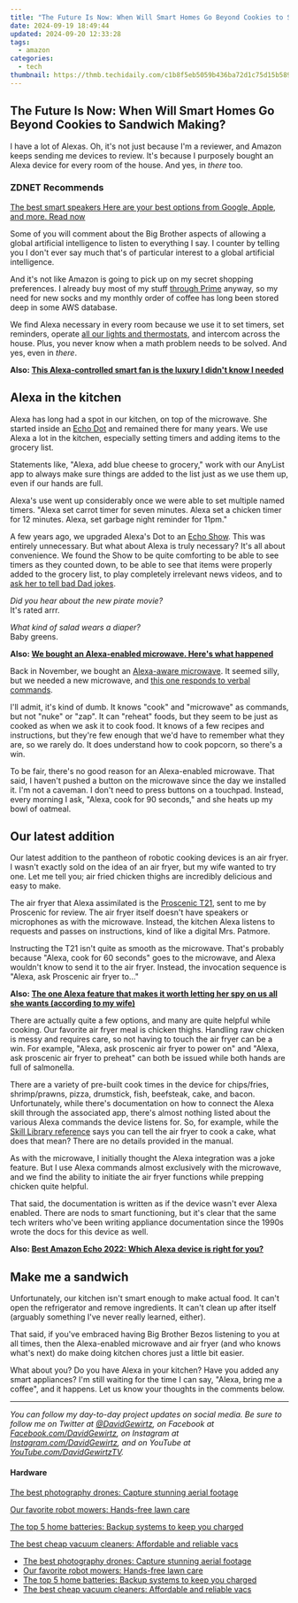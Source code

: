 ```yaml
---
title: "The Future Is Now: When Will Smart Homes Go Beyond Cookies to Sandwich Making?"
date: 2024-09-19 18:49:44
updated: 2024-09-20 12:33:28
tags:
  - amazon
categories:
  - tech
thumbnail: https://thmb.techidaily.com/c1b8f5eb5059b436ba72d1c75d15b589d4913c1c77b2ab824b82342859c0a119.jpg
---
```


## The Future Is Now: When Will Smart Homes Go Beyond Cookies to Sandwich Making?

I have a lot of Alexas. Oh, it's not just because I'm a reviewer, and Amazon keeps sending me devices to review. It's because I purposely bought an Alexa device for every room of the house. And yes, in _there_ too.

### **ZDNET** Recommends

[The best smart speakers Here are your best options from Google, Apple, and more.  Read now](https://www.zdnet.com/article/best-smart-speaker/)

Some of you will comment about the Big Brother aspects of allowing a global artificial intelligence to listen to everything I say. I counter by telling you I don't ever say much that's of particular interest to a global artificial intelligence. 

And it's not like Amazon is going to pick up on my secret shopping preferences. I already buy most of my stuff [through Prime](https://www.zdnet.com/article/why-amazon-is-the-king-of-innovation-prime-power/) anyway, so my need for new socks and my monthly order of coffee has long been stored deep in some AWS database. 

We find Alexa necessary in every room because we use it to set timers, set reminders, operate [all our lights and thermostats](https://www.zdnet.com/article/extreme-nest-take-nest-to-the-next-level-with-zones-and-sensors/), and intercom across the house. Plus, you never know when a math problem needs to be solved. And yes, even in _there_.

**Also: [This Alexa-controlled smart fan is the luxury I didn't know I needed](https://www.zdnet.com/home-and-office/smart-home/alexa-controlled-fan-is-the-smart-home-luxury-i-didnt-know-i-needed/)**

##  Alexa in the kitchen 

Alexa has long had a spot in our kitchen, on top of the microwave. She started inside an [Echo Dot](https://buy.geni.us/Proxy.ashx?TSID=368250&GR%5FURL=https%3A%2F%2Fwww.amazon.com%2Fall-new-echo-dot%2Fdp%2FB084J4KNDS%3Ftag%3Dzd-buy-button-20%26ascsubtag%3D%5F%5FCOM%5FCLICK%5FID%5F%5F%7Cd0718158-792a-45e0-a828-0ab1eff01aca%7Cdtp&dtb=1) and remained there for many years. We use Alexa a lot in the kitchen, especially setting timers and adding items to the grocery list.

Statements like, "Alexa, add blue cheese to grocery," work with our AnyList app to always make sure things are added to the list just as we use them up, even if our hands are full.

Alexa's use went up considerably once we were able to set multiple named timers. "Alexa set carrot timer for seven minutes. Alexa set a chicken timer for 12 minutes. Alexa, set garbage night reminder for 11pm."

A few years ago, we upgraded Alexa's Dot to an [Echo Show](https://buy.geni.us/Proxy.ashx?TSID=368250&GR%5FURL=https%3A%2F%2Fwww.amazon.com%2FAll-new-Echo-Show-8-2nd-Gen-2021-release%2Fdp%2FB084DC4LW6%3Ftag%3Dzd-buy-button-20%26ascsubtag%3D%5F%5FCOM%5FCLICK%5FID%5F%5F%7Cd0718158-792a-45e0-a828-0ab1eff01aca%7Cdtp&dtb=1). This was entirely unnecessary. But what about Alexa is truly necessary? It's all about convenience. We found the Show to be quite comforting to be able to see timers as they counted down, to be able to see that items were properly added to the grocery list, to play completely irrelevant news videos, and to [ask her to tell bad Dad jokes](https://www.cnet.com/home/smart-home/need-a-good-laugh-55-funniest-things-to-ask-alexa-to-raise-your-spirits/).

_Did you hear about the new pirate movie?_  
 It's rated arrr. 

_What kind of salad wears a diaper?_  
 Baby greens. 

**Also: [We bought an Alexa-enabled microwave. Here's what happened](https://www.zdnet.com/article/we-bought-an-alexa-enabled-microwave-heres-what-happened/)** 

Back in November, we bought an [Alexa-aware microwave](https://buy.geni.us/Proxy.ashx?TSID=368250&GR%5FURL=https%3A%2F%2Fwww.amazon.com%2FSharp-ZSMC1449FS-Countertop-Microwave-Steel-Works%2Fdp%2FB08FF62HXQ%3Ftag%3Dzd-buy-button-20%26ascsubtag%3D%5F%5FCOM%5FCLICK%5FID%5F%5F%7Cd0718158-792a-45e0-a828-0ab1eff01aca%7Cdtp&dtb=1). It seemed silly, but we needed a new microwave, and [this one responds to verbal commands](https://www.zdnet.com/article/we-bought-an-alexa-enabled-microwave-heres-what-happened/).

I'll admit, it's kind of dumb. It knows "cook" and "microwave" as commands, but not "nuke" or "zap". It can "reheat" foods, but they seem to be just as cooked as when we ask it to cook food. It knows of a few recipes and instructions, but they're few enough that we'd have to remember what they are, so we rarely do. It does understand how to cook popcorn, so there's a win.

To be fair, there's no good reason for an Alexa-enabled microwave. That said, I haven't pushed a button on the microwave since the day we installed it. I'm not a caveman. I don't need to press buttons on a touchpad. Instead, every morning I ask, "Alexa, cook for 90 seconds," and she heats up my bowl of oatmeal. 

##  Our latest addition 

Our latest addition to the pantheon of robotic cooking devices is an air fryer. I wasn't exactly sold on the idea of an air fryer, but my wife wanted to try one. Let me tell you; air fried chicken thighs are incredibly delicious and easy to make. 

The air fryer that Alexa assimilated is the [Proscenic T21](https://buy.geni.us/Proxy.ashx?TSID=368250&GR%5FURL=https%3A%2F%2Fwww.amazon.com%2FProscenic-T21-Electric-Touchscreen-Nonstick%2Fdp%2FB07VWHVCHK%3Ftag%3Dzd-buy-button-20%26ascsubtag%3D%5F%5FCOM%5FCLICK%5FID%5F%5F%7Cd0718158-792a-45e0-a828-0ab1eff01aca%7Cdtp&dtb=1), sent to me by Proscenic for review. The air fryer itself doesn't have speakers or microphones as with the microwave. Instead, the kitchen Alexa listens to requests and passes on instructions, kind of like a digital Mrs. Patmore. 

Instructing the T21 isn't quite as smooth as the microwave. That's probably because "Alexa, cook for 60 seconds" goes to the microwave, and Alexa wouldn't know to send it to the air fryer. Instead, the invocation sequence is "Alexa, ask Proscenic air fryer to..." 

**Also: [The one Alexa feature that makes it worth letting her spy on us all she wants (according to my wife)](https://www.zdnet.com/article/the-one-alexa-feature-that-makes-it-worth-letting-her-spy-on-us-all-she-wants-according-to-my-wife/)** 

There are actually quite a few options, and many are quite helpful while cooking. Our favorite air fryer meal is chicken thighs. Handling raw chicken is messy and requires care, so not having to touch the air fryer can be a win. For example, "Alexa, ask proscenic air fryer to power on" and "Alexa, ask proscenic air fryer to preheat" can both be issued while both hands are full of salmonella. 

There are a variety of pre-built cook times in the device for chips/fries, shrimp/prawns, pizza, drumstick, fish, beefsteak, cake, and bacon. Unfortunately, while there's documentation on how to connect the Alexa skill through the associated app, there's almost nothing listed about the various Alexa commands the device listens for. So, for example, while the [Skill Library reference](https://buy.geni.us/Proxy.ashx?TSID=368250&GR%5FURL=https%3A%2F%2Fwww.amazon.com%2F%E6%B7%B1%E5%9C%B3%E5%B8%82%E6%B5%A6%E7%A1%95%E7%A7%91%E6%8A%80%E6%9C%89%E9%99%90%E5%85%AC%E5%8F%B8-Proscenic%2Fdp%2FB09FD6LB8D%3Ftag%3Dzd-buy-button-20%26ascsubtag%3D%5F%5FCOM%5FCLICK%5FID%5F%5F%7Cd0718158-792a-45e0-a828-0ab1eff01aca%7Cdtp&dtb=1) says you can tell the air fryer to cook a cake, what does that mean? There are no details provided in the manual. 

As with the microwave, I initially thought the Alexa integration was a joke feature. But I use Alexa commands almost exclusively with the microwave, and we find the ability to initiate the air fryer functions while prepping chicken quite helpful. 

That said, the documentation is written as if the device wasn't ever Alexa enabled. There are nods to smart functioning, but it's clear that the same tech writers who've been writing appliance documentation since the 1990s wrote the docs for this device as well. 

**Also: [Best Amazon Echo 2022: Which Alexa device is right for you?](https://www.zdnet.com/article/best-echo/)**

##  Make me a sandwich 

Unfortunately, our kitchen isn't smart enough to make actual food. It can't open the refrigerator and remove ingredients. It can't clean up after itself (arguably something I've never really learned, either). 

That said, if you've embraced having Big Brother Bezos listening to you at all times, then the Alexa-enabled microwave and air fryer (and who knows what's next) do make doing kitchen chores just a little bit easier. 

What about you? Do you have Alexa in your kitchen? Have you added any smart appliances? I'm still waiting for the time I can say, "Alexa, bring me a coffee", and it happens. Let us know your thoughts in the comments below. 

---

_You can follow my day-to-day project updates on social media. Be sure to follow me on Twitter at [@DavidGewirtz](https://twitter.com/davidgewirtz), on Facebook at [Facebook.com/DavidGewirtz](https://www.facebook.com/davidgewirtz), on Instagram at [Instagram.com/DavidGewirtz](https://www.instagram.com/DavidGewirtz/), and on YouTube at [YouTube.com/DavidGewirtzTV](https://www.youtube.com/user/DavidGewirtzTV)._

#### Hardware

[The best photography drones: Capture stunning aerial footage](https://www.zdnet.com/article/best-photography-drone/ "The best photography drones: Capture stunning aerial footage")

[Our favorite robot mowers: Hands-free lawn care](https://www.zdnet.com/article/best-robot-mower/ "Our favorite robot mowers: Hands-free lawn care")

[The top 5 home batteries: Backup systems to keep you charged](https://www.zdnet.com/article/best-home-battery/ "The top 5 home batteries: Backup systems to keep you charged")

[The best cheap vacuum cleaners: Affordable and reliable vacs](https://www.zdnet.com/article/best-cheap-vacuum/ "The best cheap vacuum cleaners: Affordable and reliable vacs")

* [The best photography drones: Capture stunning aerial footage](https://www.zdnet.com/article/best-photography-drone/ "The best photography drones: Capture stunning aerial footage")
* [Our favorite robot mowers: Hands-free lawn care](https://www.zdnet.com/article/best-robot-mower/ "Our favorite robot mowers: Hands-free lawn care")
* [The top 5 home batteries: Backup systems to keep you charged](https://www.zdnet.com/article/best-home-battery/ "The top 5 home batteries: Backup systems to keep you charged")
* [The best cheap vacuum cleaners: Affordable and reliable vacs](https://www.zdnet.com/article/best-cheap-vacuum/ "The best cheap vacuum cleaners: Affordable and reliable vacs")

<ins class="adsbygoogle"
     style="display:block"
     data-ad-format="autorelaxed"
     data-ad-client="ca-pub-7571918770474297"
     data-ad-slot="1223367746"></ins>



<ins class="adsbygoogle"
     style="display:block"
     data-ad-client="ca-pub-7571918770474297"
     data-ad-slot="8358498916"
     data-ad-format="auto"
     data-full-width-responsive="true"></ins>
